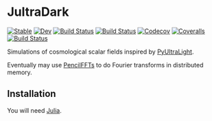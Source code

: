 # JultraDark

[![Stable](https://img.shields.io/badge/docs-stable-blue.svg)](https://musoke.github.io/JultraDark.jl/stable)
[![Dev](https://img.shields.io/badge/docs-dev-blue.svg)](https://musoke.github.io/JultraDark.jl/dev)
[![Build Status](https://travis-ci.org/musoke/JultraDark.jl.svg?branch=master)](https://travis-ci.org/musoke/JultraDark.jl)
[![Build Status](https://ci.appveyor.com/api/projects/status/github/musoke/JultraDark.jl?svg=true)](https://ci.appveyor.com/project/musoke/JultraDark-jl)
[![Codecov](https://codecov.io/gh/musoke/JultraDark.jl/branch/master/graph/badge.svg)](https://codecov.io/gh/musoke/JultraDark.jl)
[![Coveralls](https://coveralls.io/repos/github/musoke/JultraDark.jl/badge.svg?branch=master)](https://coveralls.io/github/musoke/JultraDark.jl?branch=master)
[![Build Status](https://api.cirrus-ci.com/github/musoke/JultraDark.jl.svg)](https://cirrus-ci.com/github/musoke/JultraDark.jl)

Simulations of cosmological scalar fields inspired by [PyUltraLight](https://github.com/auckland-cosmo/PyUltraLight).

Eventually may use [PencilFFTs](https://jipolanco.github.io/PencilFFTs.jl) to do Fourier transforms in distributed memory.


## Installation

You will need [Julia](https://julialang.org/).
